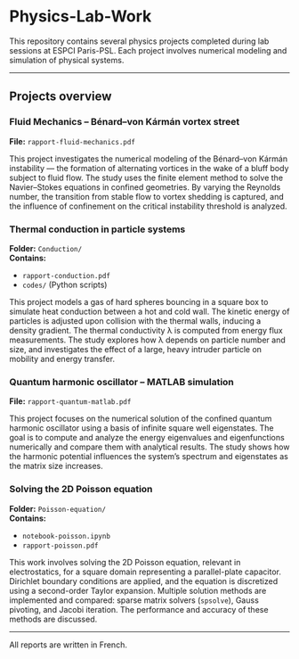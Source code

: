 # Physics-Lab-Work

This repository contains several physics projects completed during lab sessions at ESPCI Paris-PSL. Each project involves numerical modeling and simulation of physical systems.

---

## Projects overview

### Fluid Mechanics – Bénard–von Kármán vortex street

**File:** `rapport-fluid-mechanics.pdf`

This project investigates the numerical modeling of the Bénard–von Kármán instability — the formation of alternating vortices in the wake of a bluff body subject to fluid flow. The study uses the finite element method to solve the Navier–Stokes equations in confined geometries. By varying the Reynolds number, the transition from stable flow to vortex shedding is captured, and the influence of confinement on the critical instability threshold is analyzed.


### Thermal conduction in particle systems

**Folder:** `Conduction/`  
**Contains:**  
- `rapport-conduction.pdf`  
- `codes/` (Python scripts)

This project models a gas of hard spheres bouncing in a square box to simulate heat conduction between a hot and cold wall. The kinetic energy of particles is adjusted upon collision with the thermal walls, inducing a density gradient. The thermal conductivity λ is computed from energy flux measurements. The study explores how λ depends on particle number and size, and investigates the effect of a large, heavy intruder particle on mobility and energy transfer.


### Quantum harmonic oscillator – MATLAB simulation

**File:** `rapport-quantum-matlab.pdf`

This project focuses on the numerical solution of the confined quantum harmonic oscillator using a basis of infinite square well eigenstates. The goal is to compute and analyze the energy eigenvalues and eigenfunctions numerically and compare them with analytical results. The study shows how the harmonic potential influences the system’s spectrum and eigenstates as the matrix size increases.


### Solving the 2D Poisson equation

**Folder:** `Poisson-equation/`  
**Contains:**  
- `notebook-poisson.ipynb`  
- `rapport-poisson.pdf`

This work involves solving the 2D Poisson equation, relevant in electrostatics, for a square domain representing a parallel-plate capacitor. Dirichlet boundary conditions are applied, and the equation is discretized using a second-order Taylor expansion. Multiple solution methods are implemented and compared: sparse matrix solvers (`spsolve`), Gauss pivoting, and Jacobi iteration. The performance and accuracy of these methods are discussed.

---

All reports are written in French.
